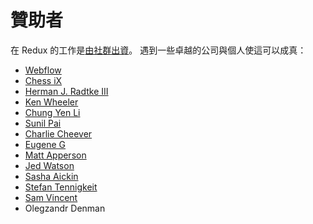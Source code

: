 # 贊助者

在 Redux 的工作是[由社群出資](https://www.patreon.com/reactdx)。
遇到一些卓越的公司與個人使這可以成真：

* [Webflow](https://webflow.com/)
* [Chess iX](http://www.chess-ix.com/)
* [Herman J. Radtke III](http://hermanradtke.com)
* [Ken Wheeler](http://kenwheeler.github.io/)
* [Chung Yen Li](https://www.facebook.com/prototocal.lee)
* [Sunil Pai](https://twitter.com/threepointone)
* [Charlie Cheever](https://twitter.com/ccheever)
* [Eugene G](https://twitter.com/e1g)
* [Matt Apperson](https://twitter.com/mattapperson)
* [Jed Watson](https://twitter.com/jedwatson)
* [Sasha Aickin](https://twitter.com/xander76)
* [Stefan Tennigkeit](https://twitter.com/whobubble)
* [Sam Vincent](https://twitter.com/samvincent)
* Olegzandr Denman
